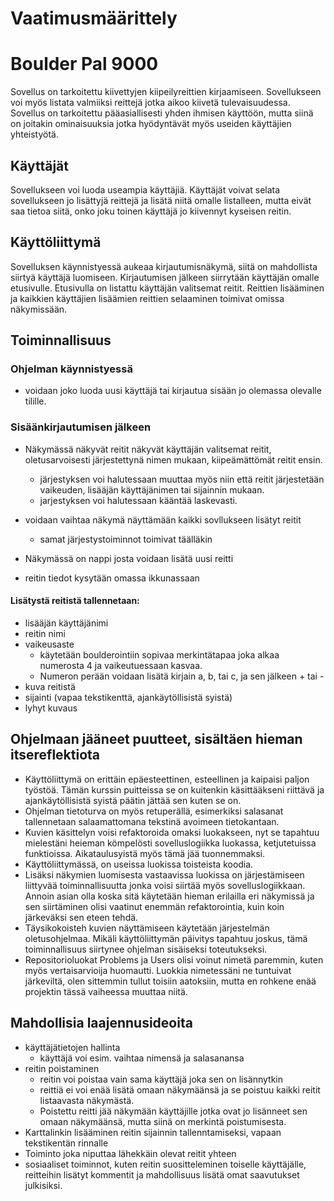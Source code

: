 # Vaatimusmäärittely

# Boulder Pal 9000

Sovellus on tarkoitettu kiivettyjen kiipeilyreittien kirjaamiseen. Sovellukseen voi myös listata valmiiksi reittejä jotka aikoo kiivetä tulevaisuudessa. Sovellus on tarkoitettu pääasiallisesti yhden ihmisen käyttöön, mutta siinä on joitakin ominaisuuksia jotka hyödyntävät myös useiden käyttäjien yhteistyötä. 

## Käyttäjät
Sovellukseen voi luoda useampia käyttäjiä. Käyttäjät voivat selata sovellukseen jo lisättyjä reittejä ja lisätä niitä omalle listalleen, mutta eivät saa tietoa siitä, onko joku toinen käyttäjä jo kiivennyt kyseisen reitin. 

## Käyttöliittymä

Sovelluksen käynnistyessä aukeaa kirjautumisnäkymä, siitä on mahdollista siirtyä käyttäjä luomiseen. Kirjautumisen jälkeen siirrytään käyttäjän omalle etusivulle. Etusivulla on listattu käyttäjän valitsemat reitit. Reittien lisääminen ja kaikkien käyttäjien lisäämien reittien selaaminen toimivat omissa näkymissään.

## Toiminnallisuus 

### Ohjelman käynnistyessä 

*  voidaan joko luoda uusi käyttäjä tai kirjautua sisään jo olemassa olevalle tilille. 

### Sisäänkirjautumisen jälkeen

* Näkymässä näkyvät reitit näkyvät käyttäjän valitsemat reitit, oletusarvoisesti järjestettynä nimen mukaan, kiipeämättömät reitit ensin.
  * järjestyksen voi halutessaan muuttaa myös niin että reitit järjestetään vaikeuden, lisääjän käyttäjänimen tai sijainnin mukaan.
  * jarjestyksen voi halutessaan kääntää laskevasti.


* voidaan vaihtaa näkymä näyttämään kaikki sovllukseen lisätyt reitit
  * samat järjestystoiminnot toimivat täälläkin

*  Näkymässä on nappi josta voidaan lisätä uusi reitti
  * reitin tiedot kysytään omassa ikkunassaan
   

#### Lisätystä reitistä tallennetaan: 

* lisääjän käyttäjänimi 
* reitin  nimi
* vaikeusaste 
  * käytetään boulderointiin sopivaa merkintätapaa joka alkaa numerosta 4 ja vaikeutuessaan kasvaa. 
  * Numeron perään voidaan lisätä kirjain a, b, tai c, ja sen jälkeen + tai -
* kuva reitistä
*  sijainti (vapaa tekstikenttä, ajankäytöllisistä syistä)
*  lyhyt kuvaus
 
 
## Ohjelmaan jääneet puutteet, sisältäen hieman itsereflektiota

* Käyttöliittymä on erittäin epäesteettinen, esteellinen ja kaipaisi paljon työstöä. Tämän kurssin puitteissa se on kuitenkin käsittääkseni riittävä ja ajankäytöllisistä syistä päätin jättää sen kuten se on. 
* Ohjelman tietoturva on myös retuperällä, esimerkiksi salasanat tallennetaan salaamattomana tekstinä avoimeen tietokantaan.
* Kuvien käsittelyn voisi refaktoroida omaksi luokakseen, nyt se tapahtuu mielestäni heieman kömpelösti sovelluslogiikka luokassa, ketjutetuissa funktioissa. 
Aikataulusyistä myös tämä jää tuonnemmaksi.
* Käyttöliittymässä, on useissa luokissa toisteista koodia.
* Lisäksi näkymien luomisesta vastaavissa luokissa on järjestämiseen liittyvää toiminnallisuutta jonka voisi siirtää myös sovelluslogiikkaan. Annoin asian olla koska sitä käytetään hieman erilailla eri näkymissä ja sen siirtäminen olisi vaatinut enemmän refaktorointia, kuin koin järkeväksi sen eteen tehdä.
* Täysikokoisteh kuvien näyttämiseen käytetään järjestelmän oletusohjelmaa. Mikäli käyttöliittymän päivitys tapahtuu joskus, tämä toiminnallisuus siirtynee ohjelman sisäiseksi toteutukseksi.
* Repositorioluokat Problems ja Users olisi voinut nimetä paremmin, kuten myös vertaisarvioija huomautti. Luokkia nimetessäni ne tuntuivat järkeviltä, olen sittemmin tullut toisiin aatoksiin, mutta en rohkene enää projektin tässä vaiheessa muuttaa niitä.

## Mahdollisia laajennusideoita 

* käyttäjätietojen hallinta
  * käyttäjä voi esim. vaihtaa nimensä ja salasanansa 
* reitin poistaminen
  * reitin voi poistaa vain sama käyttäjä joka sen on lisännytkin
  * reittiä ei voi enää lisätä omaan näkymäänsä ja se poistuu kaikki reitit listaavasta näkymästä. 
  * Poistettu reitti jää näkymään käyttäjille jotka ovat jo lisänneet sen omaan näkymäänsä, mutta siinä on merkintä poistumisesta.
* Karttalinkin lisääminen reitin sijainnin tallenntamiseksi, vapaan tekstikentän rinnalle
* Toiminto joka niputtaa lähekkäin olevat reitit yhteen
* sosiaaliset toiminnot, kuten reitin suositteleminen toiselle käyttäjälle, reitteihin lisätyt kommentit ja mahdollisuus lisätä omat saavutukset julkisiksi.
 
